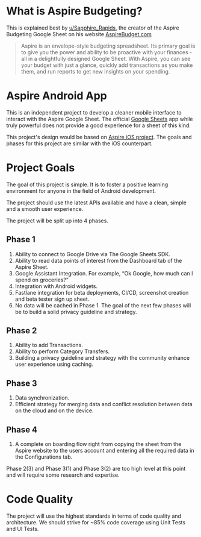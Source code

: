 # What is Aspire Budgeting?
This is explained best by [u/Sapphire_Rapids](https://www.reddit.com/user/Sapphire_Rapids/), the creator of the Aspire Budgeting Google Sheet on his website [AspireBudget.com](https://aspirebudget.com/)
> Aspire is an envelope-style budgeting spreadsheet. Its primary goal is to give you the power and ability to be proactive with your finances - all in a delightfully designed Google Sheet. With Aspire, you can see your budget with just a glance, quickly add transactions as you make them, and run reports to get new insights on your spending.

# Aspire Android App
This is an independent project to develop a cleaner mobile interface to interact with the Aspire Google Sheet. The official [Google Sheets](https://play.google.com/store/apps/details?id=com.google.android.apps.docs.editors.sheets) app while truly powerful does not provide a good experience for a sheet of this kind. 

This project's design would be based on [Aspire iOS project](https://github.com/mohitathwani/aspirebudgeting). The goals and phases for this project are similar with the iOS counterpart. 

# Project Goals
The goal of this project is simple. It is to foster a positive learning environment for anyone in the field of Android development. 

The project should use the latest APIs available and have a clean, simple and a smooth user experience. 

The project will be split up into 4 phases. 

## Phase 1

1. Ability to connect to Google Drive via The Google Sheets SDK. 
2. Ability to read data points of interest from the Dashboard tab of the Aspire Sheet. 
3. Google Assistant Integration. For example, “Ok Google, how much can I spend on groceries?”
4. Integration with Android widgets. 
5. Fastlane integration for beta deployments, CI/CD, screenshot creation and beta tester sign up sheet. 
6. No data will be cached in Phase 1. The goal of the next few phases will be to build a solid privacy guideline and strategy. 

## Phase 2

1. Ability to add Transactions. 
2. Ability to perform Category Transfers.
3. Building a privacy guideline and strategy with the community enhance user experience using caching. 

## Phase 3

1. Data synchronization. 
2. Efficient strategy for merging data and conflict resolution between data on the cloud and on the device. 

## Phase 4

1. A complete on boarding flow right from copying the sheet from the Aspire website to the users account and entering all the required data in the Configurations tab. 

Phase 2(3) and Phase 3(1) and Phase 3(2) are too high level at this point and will require some research and expertise. 

# Code Quality

The project will use the highest standards in terms of code quality and architecture. We should strive for ~85% code coverage using Unit Tests and UI Tests.

